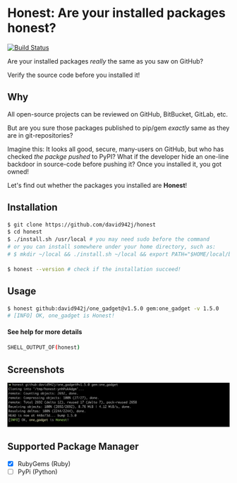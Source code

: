 # Honest: Are your installed packages honest?
[![Build Status](https://travis-ci.org/david942j/honest.svg?branch=master)](https://travis-ci.org/david942j/honest)

Are your installed packages _really_ the same as you saw on GitHub?

Verify the source code before you installed it!

## Why

All open-source projects can be reviewed on GitHub, BitBucket, GitLab, etc.

But are you sure those packages published to pip/gem *exactly* same as they are in git-repositories?

Imagine this:
It looks all good, secure, many-users on GitHub, but who has checked *the packge pushed* to PyPI?
What if the developer hide an one-line backdoor in source-code before pushing it?
Once you installed it, you got owned!

Let's find out whether the packages you installed are **Honest**!

## Installation

```bash
$ git clone https://github.com/david942j/honest
$ cd honest
$ ./install.sh /usr/local # you may need sudo before the command
# or you can install somewhere under your home directory, such as:
# $ mkdir ~/local && ./install.sh ~/local && export PATH="$HOME/local/bin:$PATH"

$ honest --version # check if the installation succeed!
```

## Usage

```bash
$ honest github:david942j/one_gadget@v1.5.0 gem:one_gadget -v 1.5.0
# [INFO] OK, one_gadget is Honest!
```

#### See help for more details

```bash
SHELL_OUTPUT_OF(honest)
```

## Screenshots

![honest gem](https://github.com/david942j/honest/blob/master/screenshots/one_gadget.png?raw=true)

## Supported Package Manager

- [x] RubyGems (Ruby)
- [ ] PyPi (Python)
